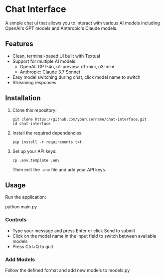 # Chat Interface

A simple chat ui that allows you to interact with various AI models including OpenAI's GPT models and Anthropic's Claude models.

## Features

- Clean, terminal-based UI built with Textual
- Support for multiple AI models:
  - OpenAI: GPT-4o, o1-preview, o1-mini, o3-mini
  - Anthropic: Claude 3.7 Sonnet
- Easy model switching during chat, click model name to switch
- Streaming responses

## Installation

1. Clone this repository:
   ```
   git clone https://github.com/yourusername/chat-interface.git
   cd chat-interface
   ```

2. Install the required dependencies:
   ```
   pip install -r requirements.txt
   ```

3. Set up your API keys:
   ```
   cp .env.template .env
   ```
   Then edit the `.env` file and add your API keys.

## Usage

Run the application:

python main.py


### Controls
- Type your message and press Enter or click Send to submit
- Click on the model name in the input field to switch between available models
- Press Ctrl+Q to quit

### Add Models
Follow the defined format and add new models to models.py